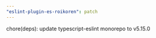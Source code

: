 ```yaml
---
"eslint-plugin-es-roikoren": patch
---
```


chore(deps): update typescript-eslint monorepo to v5.15.0
